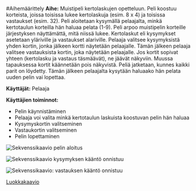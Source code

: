 #Aihemäärittely
**Aihe:**
Muistipeli kertolaskujen opetteluun. Peli koostuu korteista, joissa toisissa lukee kertolaskuja (esim. 8 x 4) ja toisissa vastaukset (esim. 32). Peli aloitetaan kysymällä pelaajalta, minkä kertotaulun korteilla hän haluaa pelata (1-9). Peli arpoo muistipelin korteille järjestyksen näyttämättä, mitä niissä lukee. Kertolaskut eli kysymykset asetetaan yläriville ja vastaukset alariville. Pelaaja valitsee kysymyksistä yhden kortin, jonka jälkeen kortti näytetään pelaajalle. Tämän jälkeen pelaaja valitsee vastauksista kortin, joka näytetään pelaajalle. Jos kortit sopivat yhteen (kertolasku ja vastaus täsmäävät), ne jäävät näkyviin. Muussa tapauksessa kortit käännetään pois näkyvistä. Peliä jatketaan, kunnes kaikki parit on löydetty. Tämän jälkeen pelaajalta kysytään haluaako hän pelata uuden pelin vai lopettaa.

**Käyttäjät:**
Pelaaja

**Käyttäjien toiminnot:**

- Pelin käynnistäminen
- Pelaaja voi valita minkä kertotaulun laskuista koostuvan pelin hän haluaa
- Kysymyskortin valitseminen
- Vastaukortin valitseminen
- Pelin lopettaminen

![Sekvenssikaavio pelin aloitus](https://github.com/linili/kertolaskupeli/blob/master/Dokumentaatio/sekvenssikaavio_OnnistunutKysymyksenKaanto.png "Sekvenssikaavio: Pelin aloitus")

![Sekvenssikaavio kysymyksen kääntö onnistuu](https://github.com/linili/kertolaskupeli/blob/master/Dokumentaatio/sekvenssikaavio_OnnistunutKysymyksenKaanto.png "Sekvenssikaavio:_kysymyksen_kääntö_onnistuu")

![Sekvenssikaavio: vastauksen kääntö onnistuu](https://github.com/linili/kertolaskupeli/blob/master/Dokumentaatio/sekvenssikaavio_OnnistunutVastauskortinKaanto.png "vastauksen kääntö onnistuu")

[Luokkakaavio](https://github.com/linili/kertolaskupeli/blob/master/Dokumentaatio/muistipeli_luokkakaavio.png "Luokkakaavio")
